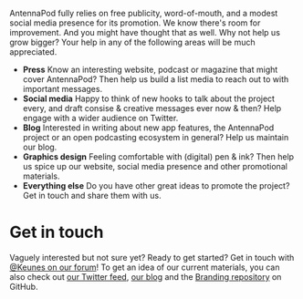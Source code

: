 AntennaPod fully relies on free publicity, word-of-mouth, and a modest social media presence for its promotion. We know there's room for improvement. And you might have thought that as well. Why not help us grow bigger? Your help in any of the following areas will be much appreciated.

* **Press**
Know an interesting website, podcast or magazine that might cover AntennaPod? Then help us build a list media to reach out to with important messages.
* **Social media**
Happy to think of new hooks to talk about the project every, and draft consise & creative messages ever now & then? Help engage with a wider audience on Twitter.
* **Blog**
Interested in writing about new app features, the AntennaPod project or an open podcasting ecosystem in general? Help us maintain our blog.
* **Graphics design**
Feeling comfortable with (digital) pen & ink? Then help us spice up our website, social media presence and other promotional materials.
* **Everything else**
Do you have other great ideas to promote the project? Get in touch and share them with us.

# Get in touch
Vaguely interested but not sure yet? Ready to get started? Get in touch with [@Keunes on our forum](https://forum.antennapod.org/u/keunes)! To get an idea of our current materials, you can also check out [our Twitter feed](https://www.twitter.com/antennapod), [our blog](/blog) and the [Branding repository](https://github.com/AntennaPod/Branding) on GitHub.

